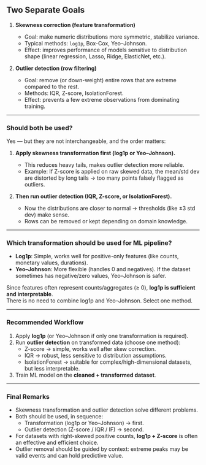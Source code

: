 
## Two Separate Goals

1. **Skewness correction (feature transformation)**  
   - Goal: make numeric distributions more symmetric, stabilize variance.  
   - Typical methods: `log1p`, Box-Cox, Yeo–Johnson.  
   - Effect: improves performance of models sensitive to distribution shape (linear regression, Lasso, Ridge, ElasticNet, etc.).

2. **Outlier detection (row filtering)**  
   - Goal: remove (or down-weight) entire rows that are extreme compared to the rest.  
   - Methods: IQR, Z-score, IsolationForest.  
   - Effect: prevents a few extreme observations from dominating training.

---

### Should both be used?  
Yes — but they are not interchangeable, and the order matters:

1. **Apply skewness transformation first (log1p or Yeo–Johnson).**  
   - This reduces heavy tails, makes outlier detection more reliable.  
   - Example: If Z-score is applied on raw skewed data, the mean/std dev are distorted by long tails → too many points falsely flagged as outliers.

2. **Then run outlier detection (IQR, Z-score, or IsolationForest).**  
   - Now the distributions are closer to normal → thresholds (like ±3 std dev) make sense.  
   - Rows can be removed or kept depending on domain knowledge.

---

### Which transformation should be used for ML pipeline?
- **Log1p**: Simple, works well for positive-only features (like counts, monetary values, durations).  
- **Yeo–Johnson**: More flexible (handles 0 and negatives). If the dataset sometimes has negative/zero values, Yeo–Johnson is safer.  

Since features often represent counts/aggregates (≥ 0), **log1p is sufficient and interpretable**.  
There is no need to combine log1p and Yeo–Johnson. Select one method.

---

### Recommended Workflow

1. Apply **log1p** (or Yeo–Johnson if only one transformation is required).  
2. Run **outlier detection** on transformed data (choose one method):  
   - Z-score → simple, works well after skew correction.  
   - IQR → robust, less sensitive to distribution assumptions.  
   - IsolationForest → suitable for complex/high-dimensional datasets, but less interpretable.  
3. Train ML model on the **cleaned + transformed dataset**.  

---

### Final Remarks
- Skewness transformation and outlier detection solve different problems.  
- Both should be used, in sequence:  
  - Transformation (log1p or Yeo–Johnson) → first.  
  - Outlier detection (Z-score / IQR / IF) → second.  
- For datasets with right-skewed positive counts, **log1p + Z-score** is often an effective and efficient choice.  
- Outlier removal should be guided by context: extreme peaks may be valid events and can hold predictive value.

